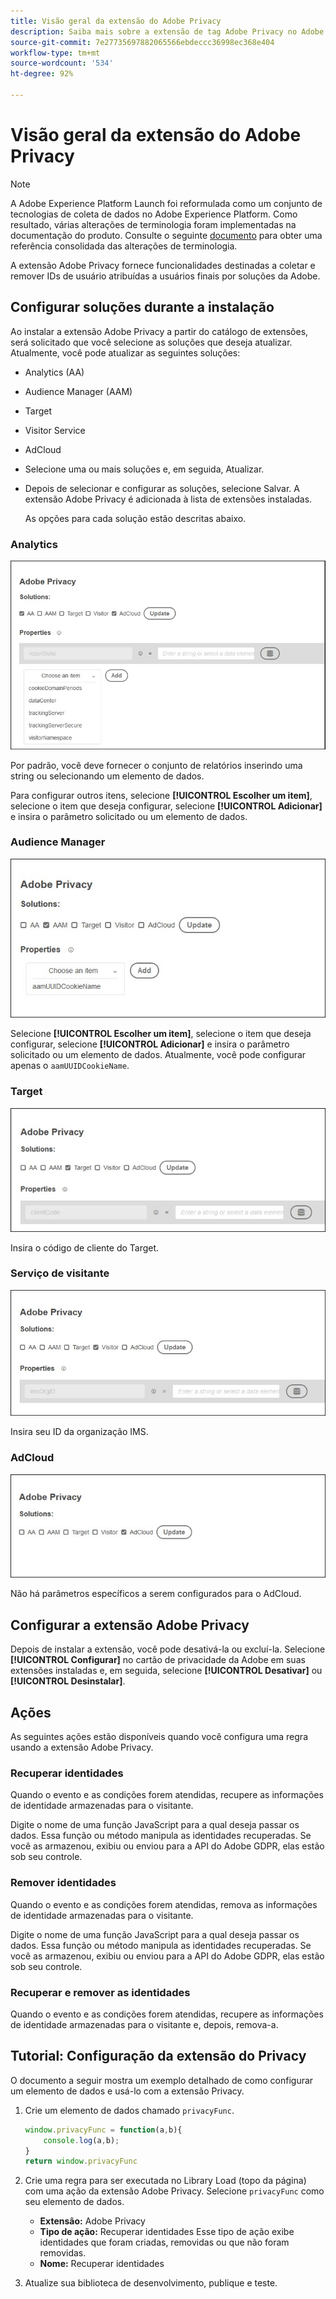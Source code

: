 ```yaml
---
title: Visão geral da extensão do Adobe Privacy
description: Saiba mais sobre a extensão de tag Adobe Privacy no Adobe Experience Platform.
source-git-commit: 7e27735697882065566ebdeccc36998ec368e404
workflow-type: tm+mt
source-wordcount: '534'
ht-degree: 92%

---
```


# Visão geral da extensão do Adobe Privacy

>[!NOTE]
>
>A Adobe Experience Platform Launch foi reformulada como um conjunto de tecnologias de coleta de dados no Adobe Experience Platform. Como resultado, várias alterações de terminologia foram implementadas na documentação do produto. Consulte o seguinte [documento](../../../term-updates.md) para obter uma referência consolidada das alterações de terminologia.

A extensão Adobe Privacy fornece funcionalidades destinadas a coletar e remover IDs de usuário atribuídas a usuários finais por soluções da Adobe.

## Configurar soluções durante a instalação

Ao instalar a extensão Adobe Privacy a partir do catálogo de extensões, será solicitado que você selecione as soluções que deseja atualizar. Atualmente, você pode atualizar as seguintes soluções:

* Analytics (AA)
* Audience Manager (AAM)
* Target
* Visitor Service
* AdCloud
* Selecione uma ou mais soluções e, em seguida, Atualizar.
* Depois de selecionar e configurar as soluções, selecione Salvar. A extensão Adobe Privacy é adicionada à lista de extensões instaladas.

   As opções para cada solução estão descritas abaixo.

### Analytics

![](../../../images/ext-privacy-aa.jpg)

Por padrão, você deve fornecer o conjunto de relatórios inserindo uma string ou selecionando um elemento de dados.

Para configurar outros itens, selecione **[!UICONTROL Escolher um item]**, selecione o item que deseja configurar, selecione **[!UICONTROL Adicionar]** e insira o parâmetro solicitado ou um elemento de dados.

### Audience Manager

![](../../../images/ext-privacy-aam.jpg)

Selecione **[!UICONTROL Escolher um item]**, selecione o item que deseja configurar, selecione **[!UICONTROL Adicionar]** e insira o parâmetro solicitado ou um elemento de dados. Atualmente, você pode configurar apenas o `aamUUIDCookieName`.

### Target

![](../../../images/ext-privacy-target.jpg)

Insira o código de cliente do Target.

### Serviço de visitante

![](../../../images/ext-privacy-visitor.jpg)

Insira seu ID da organização IMS.

### AdCloud

![](../../../images/ext-privacy-adcloud.jpg)

Não há parâmetros específicos a serem configurados para o AdCloud.

## Configurar a extensão Adobe Privacy

Depois de instalar a extensão, você pode desativá-la ou excluí-la. Selecione **[!UICONTROL Configurar]** no cartão de privacidade da Adobe em suas extensões instaladas e, em seguida, selecione **[!UICONTROL Desativar]** ou **[!UICONTROL Desinstalar]**.

## Ações

As seguintes ações estão disponíveis quando você configura uma regra usando a extensão Adobe Privacy.

### Recuperar identidades

Quando o evento e as condições forem atendidas, recupere as informações de identidade armazenadas para o visitante.

Digite o nome de uma função JavaScript para a qual deseja passar os dados. Essa função ou método manipula as identidades recuperadas. Se você as armazenou, exibiu ou enviou para a API do Adobe GDPR, elas estão sob seu controle.

### Remover identidades

Quando o evento e as condições forem atendidas, remova as informações de identidade armazenadas para o visitante.

Digite o nome de uma função JavaScript para a qual deseja passar os dados. Essa função ou método manipula as identidades recuperadas. Se você as armazenou, exibiu ou enviou para a API do Adobe GDPR, elas estão sob seu controle.

### Recuperar e remover as identidades

Quando o evento e as condições forem atendidas, recupere as informações de identidade armazenadas para o visitante e, depois, remova-a.

## Tutorial: Configuração da extensão do Privacy

O documento a seguir mostra um exemplo detalhado de como configurar um elemento de dados e usá-lo com a extensão Privacy.

1. Crie um elemento de dados chamado `privacyFunc`.

   ```JavaScript
   window.privacyFunc = function(a,b){
       console.log(a,b);
   }
   return window.privacyFunc
   ```

1. Crie uma regra para ser executada no Library Load (topo da página) com uma ação da extensão Adobe Privacy. Selecione `privacyFunc` como seu elemento de dados.

   * **Extensão:** Adobe Privacy
   * **Tipo de ação:** Recuperar identidades
Esse tipo de ação exibe identidades que foram criadas, removidas ou que não foram removidas.
   * **Nome:** Recuperar identidades

1. Atualize sua biblioteca de desenvolvimento, publique e teste.
